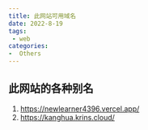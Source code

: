 ```yaml
---
title: 此网站可用域名
date: 2022-8-19
tags:
 - web
categories:
-  Others
---
```

## 此网站的各种别名  

1. <https://newlearner4396.vercel.app/>
2. <https://kanghua.krins.cloud/>
